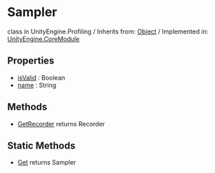 # Sampler
class in UnityEngine.Profiling
 / Inherits from: <a href="https://docs.unity3d.com/6000.1/Documentation/ScriptReference/Object.html">Object</a> / Implemented in: <a href="https://docs.unity3d.com/6000.1/Documentation/ScriptReference/UnityEngine.CoreModule.html">UnityEngine.CoreModule</a>

## Properties
- <a href="https://docs.unity3d.com/6000.1/Documentation/ScriptReference/Sampler-isValid.html">isValid</a> : Boolean
- <a href="https://docs.unity3d.com/6000.1/Documentation/ScriptReference/Sampler-name.html">name</a> : String

## Methods
- <a href="https://docs.unity3d.com/6000.1/Documentation/ScriptReference/Sampler.GetRecorder.html">GetRecorder</a> returns Recorder

## Static Methods
- <a href="https://docs.unity3d.com/6000.1/Documentation/ScriptReference/Sampler.Get.html">Get</a> returns Sampler
